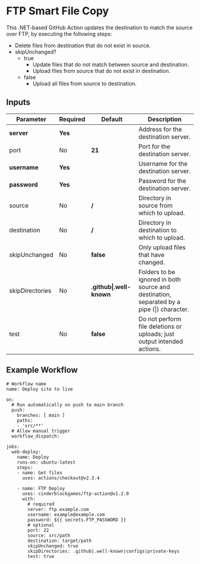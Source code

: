 # FTP Smart File Copy
This .NET-based GitHub Action updates the destination to match the source over FTP, by executing the following steps:
- Delete files from destination that do not exist in source.
- skipUnchanged?
  - true
    - Update files that do not match between source and destination.
    - Upload files from source that do not exist in destination.
  - false
    - Upload all files from source to destination.

## Inputs
| Parameter       | Required  | Default                  | Description                                                                               |
| ---             | ---       | ---                      | ---                                                                                       |
| **server**      | **Yes**   |                          | Address for the destination server.                                                       |
| port            | No        | **21**                   | Port for the destination server.                                                          |
| **username**    | **Yes**   |                          | Username for the destination server.                                                      |
| **password**    | **Yes**   |                          | Password for the destination server.                                                      |
| source          | No        | **/**                    | Directory in source from which to upload.                                                 |
| destination     | No        | **/**                    | Directory in destination to which to upload.                                              |
| skipUnchanged   | No        | **false**                | Only upload files that have changed.                                                      |
| skipDirectories | No        | **.github\|.well-known** | Folders to be ignored in both source and destination, separated by a pipe (\|) character. |
| test            | No        | **false**                | Do not perform file deletions or uploads; just output intended actions.                   |

## Example Workflow
```
# Workflow name
name: Deploy site to live
 
on:
  # Run automatically on push to main branch
  push:
    branches: [ main ]
    paths:
    - 'src/**'
  # Allow manual trigger
  workflow_dispatch:

jobs:
  web-deploy:
    name: Deploy
    runs-on: ubuntu-latest
    steps:
    - name: Get files
      uses: actions/checkout@v2.3.4
      
    - name: FTP Deploy
      uses: cinderblockgames/ftp-action@v1.2.0
      with:
        # required
        server: ftp.example.com
        username: example@example.com
        password: ${{ secrets.FTP_PASSWORD }}
        # optional
        port: 22
        source: src/path
        destination: target/path
        skipUnchanged: true
        skipDirectories: .github|.well-known|configs|private-keys
        test: true
```
